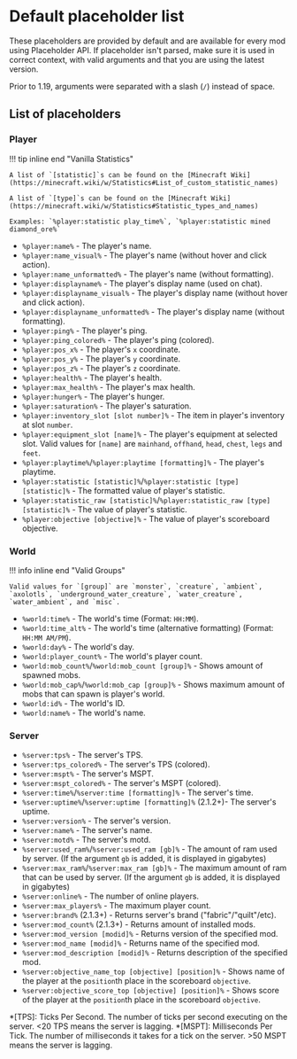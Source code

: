# Default placeholder list

These placeholders are provided by default and are available for every mod using Placeholder API.
If placeholder isn't parsed, make sure it is used in correct context, with valid arguments and
that you are using the latest version.

Prior to 1.19, arguments were separated with a slash (`/`) instead of space.

## List of placeholders

### Player

!!! tip inline end "Vanilla Statistics"

    A list of `[statistic]`s can be found on the [Minecraft Wiki](https://minecraft.wiki/w/Statistics#List_of_custom_statistic_names)

    A list of `[type]`s can be found on the [Minecraft Wiki](https://minecraft.wiki/w/Statistics#Statistic_types_and_names)

    Examples: `%player:statistic play_time%`, `%player:statistic mined diamond_ore%`

- `%player:name%` - The player's name.
- `%player:name_visual%` - The player's name (without hover and click action).
- `%player:name_unformatted%` - The player's name (without formatting).
- `%player:displayname%` - The player's display name (used on chat).
- `%player:displayname_visual%` - The player's display name (without hover and click action).
- `%player:displayname_unformatted%` - The player's display name (without formatting).
- `%player:ping%` - The player's ping.
- `%player:ping_colored%` - The player's ping (colored).
- `%player:pos_x%` - The player's `x` coordinate.
- `%player:pos_y%` - The player's `y` coordinate.
- `%player:pos_z%` - The player's `z` coordinate.
- `%player:health%` - The player's health.
- `%player:max_health%` - The player's max health.
- `%player:hunger%` - The player's hunger.
- `%player:saturation%` - The player's saturation.
- `%player:inventory_slot [slot number]%` - The item in player's inventory at slot `number`.
- `%player:equipment_slot [name]%` - The player's equipment at selected slot. Valid values for `[name]`
  are `mainhand`, `offhand`, `head`, `chest`, `legs` and `feet`.
- `%player:playtime%`/`%player:playtime [formatting]%` - The player's playtime.
- `%player:statistic [statistic]%`/`%player:statistic [type] [statistic]%` - The formatted value of player's statistic.
- `%player:statistic_raw [statistic]%`/`%player:statistic_raw [type] [statistic]%` - The value of player's statistic.
- `%player:objective [objective]%` - The value of player's scoreboard objective.

### World

!!! info inline end "Valid Groups"

    Valid values for `[group]` are `monster`, `creature`, `ambient`, `axolotls`, `underground_water_creature`, `water_creature`,
    `water_ambient`, and `misc`.

- `%world:time%` - The world's time (Format: `HH:MM`).
- `%world:time_alt%` - The world's time (alternative formatting) (Format: `HH:MM AM/PM`).
- `%world:day%` - The world's day.
- `%world:player_count%` - The world's player count.
- `%world:mob_count%`/`%world:mob_count [group]%` - Shows amount of spawned mobs.
- `%world:mob_cap%`/`%world:mob_cap [group]%` - Shows maximum amount of mobs that can spawn is player's world.
- `%world:id%` - The world's ID.
- `%world:name%` - The world's name.

### Server

- `%server:tps%` - The server's TPS.
- `%server:tps_colored%` - The server's TPS (colored).
- `%server:mspt%` - The server's MSPT.
- `%server:mspt_colored%` - The server's MSPT (colored).
- `%server:time%`/`%server:time [formatting]%` - The server's time.
- `%server:uptime%`/`%server:uptime [formatting]%` (2.1.2+)- The server's uptime.
- `%server:version%` - The server's version.
- `%server:name%` - The server's name.
- `%server:motd%` - The server's motd.
- `%server:used_ram%`/`%server:used_ram [gb]%` - The amount of ram used by server. (If the argument `gb` is added, it is displayed in
  gigabytes)
- `%server:max_ram%`/`%server:max_ram [gb]%` - The maximum amount of ram that can be used by server. (If the argument `gb` is added, it is
  displayed in gigabytes)
- `%server:online%` - The number of online players.
- `%server:max_players%` - The maximum player count.
- `%server:brand%` (2.1.3+) - Returns server's brand ("fabric"/"quilt"/etc).
- `%server:mod_count%` (2.1.3+) - Returns amount of installed mods.
- `%server:mod_version [modid]%` - Returns version of the specified mod.
- `%server:mod_name [modid]%` - Returns name of the specified mod.
- `%server:mod_description [modid]%` - Returns description of the specified mod.
- `%server:objective_name_top [objective] [position]%` - Shows name of the player at the `position`th place in the scoreboard `objective`.
- `%server:objective_score_top [objective] [position]%` - Shows score of the player at the `position`th place in the scoreboard `objective`.

*[TPS]: Ticks Per Second. The number of ticks per second executing on the server. <20 TPS means the server is lagging.
*[MSPT]: Milliseconds Per Tick. The number of milliseconds it takes for a tick on the server. >50 MSPT means the server is lagging.
